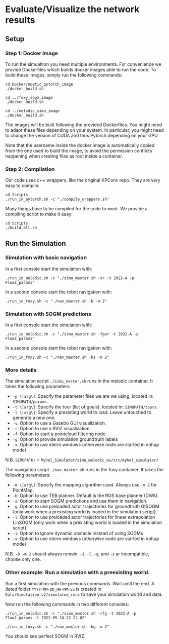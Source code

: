 
# Evaluate/Visualize the network results

## Setup 

### Step 1: Docker Image

To run the simualtion you need multiple environments. For convenience we provide Dockerfiles which builds docker images able to run the code. To build these images, simply run the following commands:

```
cd Docker/noetic_pytorch_image
./docker_build.sh

cd ../foxy_sogm_image
./docker_build.sh

cd ../melodic_simu_image
./docker_build.sh
```

The images will be built following the provided Dockerfiles. You might need to adapt these files depending on your system. In particular, you might need to change the version of CUDA and thus Pytorch depending on your GPU.

Note that the username inside the docker image is automatically copied from the one used to build the image, to avoid the permission conflicts happening when creating files as root inside a container.


### Step 2: Compilation

Our code uses c++ wrappers, like the original KPConv repo. They are very easy to compile:

```
cd Scripts
./run_in_pytorch.sh -c "./compile_wrappers.sh"
```

Many things have to be compiled for the code to work. We provide a compiling script to make it easy:

```
cd Scripts
./build_all.sh
```

## Run the Simulation


### Simulation with basic navigation

In a first console start the simulation with:

```
./run_in_melodic.sh -c "./simu_master.sh -vr -t 2022-A -p Flow2_params"
```

In a second console start the robot navigation with:

```
./run_in_foxy.sh -c "./nav_master.sh -b -m 2"
```

### Simulation with SOGM predictions

In a first console start the simulation with:

```
./run_in_melodic.sh -c "./simu_master.sh -fgvr -t 2022-A -p Flow2_params"
```

In a second console start the robot navigation with:

```
./run_in_foxy.sh -c "./nav_master.sh -bs -m 2"
```

### More details

The simulation script `./simu_master.sh` runs in the melodic container. It takes the following parameters:

* `-p \[arg\]`: Specify the parameter files we are we using, located in: `SIMUPATH/params`.
* `-t \[arg\]`: Specify the tour (list of goals), located in: `SIMUPATH/tours`.
* `-l \[arg\]`: Specify a prexisting world to load. Leave untouched to generate a new one.
* `-v`: Option to use a Gazebo GUI visualization.
* `-r`: Option to use a RVIZ visualization.
* `-f`: Option to start a pointcloud filtering node.
* `-g`: Option to provide simulation groundtruth labels
* `-x`: Option to use xterm windows (otherwise node are started in nohup mode)

N.B. `SIMUPATH/` = `Myhal_Simulator/simu_melodic_ws/src/myhal_simulator/`

The navigation script `./nav_master.sh` runs in the foxy container. It takes the following parameters:

* `-m \[arg\]`: Specify the mapping algorithm used. Always use `-m 2` for PointMap.
* `-b`: Option to use TEB planner. Default is the ROS base planner (DWA).
* `-s`: Option to start SOGM predictions and use them in navigation.
* `-g`: Option to use preloaded actor trajectories for groundtruth GtSOGM (only work when a prexisting world is loaded in the simulation script).
* `-l`: Option to use preloaded actor trajectories for linear extrapolation LinSOGM (only work when a prexisting world is loaded in the simulation script).
* `-i`: Option to ignore dynamic obstacle instead of using SOGMs
* `-x`: Option to use xterm windows (otherwise node are started in nohup mode)

N.B. `-b -m 2` should always remain. `-i`, `-l`, `-g`, and `-s` ar incompatible, choose only one.



### Other example: Run a simulation with a preexisting world.

Run a first simulation with the previous commands. Wait until the end. A dated folder `YYYY-MM-DD_HH-MM-SS` is created in `Data/Simulation_v2/simulated_runs` to save your simulation world and data.

Now run the following commands in two different consoles:

```
./run_in_melodic.sh -c "./simu_master.sh -rfg -t 2022-A -p Flow2_params -l 2022-05-18-22-22-02"
```
```
./run_in_foxy.sh -c "./nav_master.sh -bg -m 2"
```

You should see perfect SOGM in RVIZ.